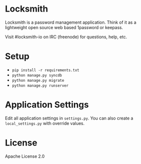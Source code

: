 # Locksmith
Locksmith is a password management application.  Think of it as a lightweight
open source web based 1password or keepass.

Visit #locksmith-io on IRC (freenode) for questions, help, etc.

# Setup

* `pip install -r requirements.txt`
* `python manage.py syncdb`
* `python manage.py migrate`
* `python manage.py runserver`

# Application Settings

Edit all application settings in `settings.py`.  You can also create a
`local_settings.py` with override values.

# License
Apache License 2.0
